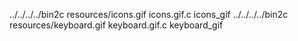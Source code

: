 ../../../../bin2c resources/icons.gif icons.gif.c icons_gif
../../../../bin2c resources/keyboard.gif keyboard.gif.c keyboard_gif
